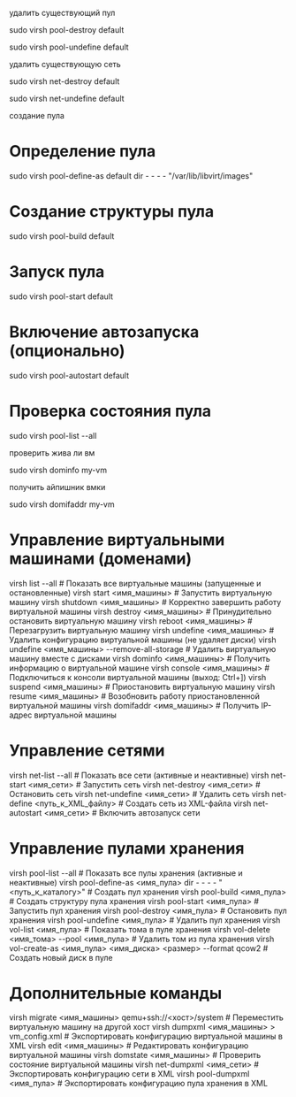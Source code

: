 удалить существующий пул

sudo virsh pool-destroy default

sudo virsh pool-undefine default

удалить существующую сеть 

sudo virsh net-destroy default

sudo virsh net-undefine default

создание пула 

# Определение пула
sudo virsh pool-define-as default dir - - - - "/var/lib/libvirt/images"

# Создание структуры пула
sudo virsh pool-build default

# Запуск пула
sudo virsh pool-start default

# Включение автозапуска (опционально)
sudo virsh pool-autostart default

# Проверка состояния пула
sudo virsh pool-list --all

проверить жива ли вм 

sudo virsh dominfo my-vm

получить айпишник вмки 

sudo virsh domifaddr my-vm


# Управление виртуальными машинами (доменами)
virsh list --all                          # Показать все виртуальные машины (запущенные и остановленные)
virsh start <имя_машины>                  # Запустить виртуальную машину
virsh shutdown <имя_машины>               # Корректно завершить работу виртуальной машины
virsh destroy <имя_машины>                # Принудительно остановить виртуальную машину
virsh reboot <имя_машины>                 # Перезагрузить виртуальную машину
virsh undefine <имя_машины>               # Удалить конфигурацию виртуальной машины (не удаляет диски)
virsh undefine <имя_машины> --remove-all-storage  # Удалить виртуальную машину вместе с дисками
virsh dominfo <имя_машины>                # Получить информацию о виртуальной машине
virsh console <имя_машины>                # Подключиться к консоли виртуальной машины (выход: Ctrl+])
virsh suspend <имя_машины>                # Приостановить виртуальную машину
virsh resume <имя_машины>                 # Возобновить работу приостановленной виртуальной машины
virsh domifaddr <имя_машины>              # Получить IP-адрес виртуальной машины

# Управление сетями
virsh net-list --all                      # Показать все сети (активные и неактивные)
virsh net-start <имя_сети>                # Запустить сеть
virsh net-destroy <имя_сети>              # Остановить сеть
virsh net-undefine <имя_сети>             # Удалить сеть
virsh net-define <путь_к_XML_файлу>       # Создать сеть из XML-файла
virsh net-autostart <имя_сети>            # Включить автозапуск сети

# Управление пулами хранения
virsh pool-list --all                     # Показать все пулы хранения (активные и неактивные)
virsh pool-define-as <имя_пула> dir - - - - "<путь_к_каталогу>"  # Создать пул хранения
virsh pool-build <имя_пула>               # Создать структуру пула хранения
virsh pool-start <имя_пула>               # Запустить пул хранения
virsh pool-destroy <имя_пула>             # Остановить пул хранения
virsh pool-undefine <имя_пула>            # Удалить пул хранения
virsh vol-list <имя_пула>                 # Показать тома в пуле хранения
virsh vol-delete <имя_тома> --pool <имя_пула>  # Удалить том из пула хранения
virsh vol-create-as <имя_пула> <имя_диска> <размер> --format qcow2  # Создать новый диск в пуле

# Дополнительные команды
virsh migrate <имя_машины> qemu+ssh://<хост>/system  # Переместить виртуальную машину на другой хост
virsh dumpxml <имя_машины> > vm_config.xml           # Экспортировать конфигурацию виртуальной машины в XML
virsh edit <имя_машины>                              # Редактировать конфигурацию виртуальной машины
virsh domstate <имя_машины>                          # Проверить состояние виртуальной машины
virsh net-dumpxml <имя_сети>                         # Экспортировать конфигурацию сети в XML
virsh pool-dumpxml <имя_пула>                        # Экспортировать конфигурацию пула хранения в XML